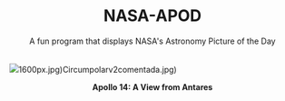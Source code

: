 <div align="center">
  <h1>
    NASA-APOD
  </h1>
</div>
  
<div align="center">
  A fun program that displays NASA's Astronomy Picture of the Day
</div>

<br>

![](https://apod.nasa.gov/apod/image/2402/a14pan9335-43emj.jpg)1600px.jpg)Circumpolarv2comentada.jpg)

<p align = "center">
  <b>Apollo 14: A View from Antares</b>
</p>
